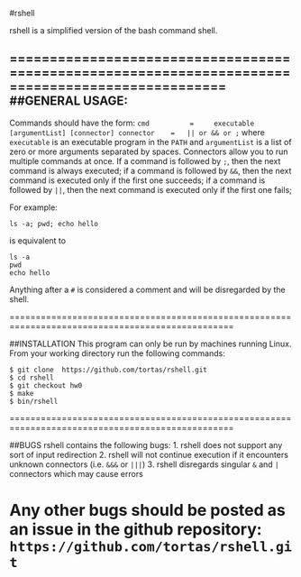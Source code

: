 #rshell 

rshell is a simplified version of the bash command shell. 

=================================================================================================
##GENERAL USAGE:
-------------------

Commands should have the form:
	```
	cmd			 =     executable   [argumentList] [connector]
	connector    =   || or && or ;
	```
where `executable` is an executable program in the `PATH` and `argumentList` is a list of zero or 
more arguments separated by spaces. Connectors allow you to run multiple commands at once.
	If a command is followed by `;`, then the next command is always executed;
	if a command is followed by `&&`, then the next command is executed only if the first one succeeds;
	if a command is followed by `||`, then the next command is executed only if the first one fails;

For example:
```
ls -a; pwd; echo hello
```
is equivalent to 
```
ls -a
pwd
echo hello
```

Anything after a `#` is considered a comment and will be disregarded by the shell.

=================================================================================================

##INSTALLATION
This program can only be run by machines running Linux. From your working directory run the following commands:
```
$ git clone  https://github.com/tortas/rshell.git
$ cd rshell
$ git checkout hw0
$ make
$ bin/rshell
```

=================================================================================================
	
##BUGS
rshell contains the following bugs:
	1. rshell does not support any sort of input redirection
	2. rshell will not continue execution if it encounters unknown connectors (i.e. `&&&` or `|||`)
	3. rshell disregards singular `&` and `|` connectors which may cause errors

Any other bugs should be posted as an issue in the github repository:
	`https://github.com/tortas/rshell.git`
=================================================================================================
